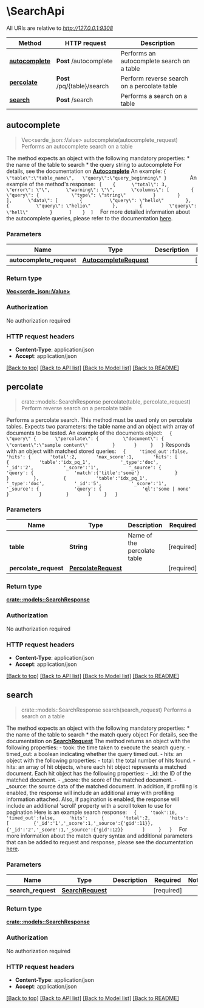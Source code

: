 # \SearchApi

All URIs are relative to *http://127.0.0.1:9308*

Method | HTTP request | Description
------------- | ------------- | -------------
[**autocomplete**](SearchApi.md#autocomplete) | **Post** /autocomplete | Performs an autocomplete search on a table
[**percolate**](SearchApi.md#percolate) | **Post** /pq/{table}/search | Perform reverse search on a percolate table
[**search**](SearchApi.md#search) | **Post** /search | Performs a search on a table



## autocomplete

> Vec<serde_json::Value> autocomplete(autocomplete_request)
Performs an autocomplete search on a table

 The method expects an object with the following mandatory properties: * the name of the table to search * the query string to autocomplete For details, see the documentation on [**Autocomplete**](Autocomplete.md) An example: ``` {   \"table\":\"table_name\",   \"query\":\"query_beginning\" }         ``` An example of the method's response:   ```  [    {      \"total\": 3,      \"error\": \"\",      \"warning\": \"\",      \"columns\": [        {          \"query\": {            \"type\": \"string\"          }        }      ],      \"data\": [        {          \"query\": \"hello\"        },        {          \"query\": \"helio\"        },        {          \"query\": \"hell\"        }      ]    }  ]   ```  For more detailed information about the autocomplete queries, please refer to the documentation [here](https://manual.manticoresearch.com/Searching/Autocomplete). 

### Parameters


Name | Type | Description  | Required | Notes
------------- | ------------- | ------------- | ------------- | -------------
**autocomplete_request** | [**AutocompleteRequest**](AutocompleteRequest.md) |  | [required] |

### Return type

[**Vec<serde_json::Value>**](serde_json::Value.md)

### Authorization

No authorization required

### HTTP request headers

- **Content-Type**: application/json
- **Accept**: application/json

[[Back to top]](#) [[Back to API list]](../README.md#documentation-for-api-endpoints) [[Back to Model list]](../README.md#documentation-for-models) [[Back to README]](../README.md)


## percolate

> crate::models::SearchResponse percolate(table, percolate_request)
Perform reverse search on a percolate table

Performs a percolate search. This method must be used only on percolate tables. Expects two parameters: the table name and an object with array of documents to be tested. An example of the documents object: ```   {     \"query\" {       \"percolate\": {         \"document\": {           \"content\":\"sample content\"         }       }     }   } ``` Responds with an object with matched stored queries:  ```   {     'timed_out':false,     'hits': {       'total':2,       'max_score':1,       'hits': [         {           'table':'idx_pq_1',           '_type':'doc',           '_id':'2',           '_score':'1',           '_source': {             'query': {               'match':{'title':'some'}             }           }         },         {           'table':'idx_pq_1',           '_type':'doc',           '_id':'5',           '_score':'1',           '_source': {             'query': {               'ql':'some | none'             }           }         }       ]     }   } ``` 

### Parameters


Name | Type | Description  | Required | Notes
------------- | ------------- | ------------- | ------------- | -------------
**table** | **String** | Name of the percolate table | [required] |
**percolate_request** | [**PercolateRequest**](PercolateRequest.md) |  | [required] |

### Return type

[**crate::models::SearchResponse**](searchResponse.md)

### Authorization

No authorization required

### HTTP request headers

- **Content-Type**: application/json
- **Accept**: application/json

[[Back to top]](#) [[Back to API list]](../README.md#documentation-for-api-endpoints) [[Back to Model list]](../README.md#documentation-for-models) [[Back to README]](../README.md)


## search

> crate::models::SearchResponse search(search_request)
Performs a search on a table

 The method expects an object with the following mandatory properties: * the name of the table to search * the match query object For details, see the documentation on [**SearchRequest**](SearchRequest.md) The method returns an object with the following properties: - took: the time taken to execute the search query. - timed_out: a boolean indicating whether the query timed out. - hits: an object with the following properties:    - total: the total number of hits found.    - hits: an array of hit objects, where each hit object represents a matched document. Each hit object has the following properties:      - _id: the ID of the matched document.      - _score: the score of the matched document.      - _source: the source data of the matched document.  In addition, if profiling is enabled, the response will include an additional array with profiling information attached. Also, if pagination is enabled, the response will include an additional 'scroll' property with a scroll token to use for pagination Here is an example search response:    ```   {     'took':10,     'timed_out':false,     'hits':     {       'total':2,       'hits':       [         {'_id':'1','_score':1,'_source':{'gid':11}},         {'_id':'2','_score':1,'_source':{'gid':12}}       ]     }   }   ```  For more information about the match query syntax and additional parameters that can be added to request and response, please see the documentation [here](https://manual.manticoresearch.com/Searching/Full_text_matching/Basic_usage#HTTP-JSON). 

### Parameters


Name | Type | Description  | Required | Notes
------------- | ------------- | ------------- | ------------- | -------------
**search_request** | [**SearchRequest**](SearchRequest.md) |  | [required] |

### Return type

[**crate::models::SearchResponse**](searchResponse.md)

### Authorization

No authorization required

### HTTP request headers

- **Content-Type**: application/json
- **Accept**: application/json

[[Back to top]](#) [[Back to API list]](../README.md#documentation-for-api-endpoints) [[Back to Model list]](../README.md#documentation-for-models) [[Back to README]](../README.md)

